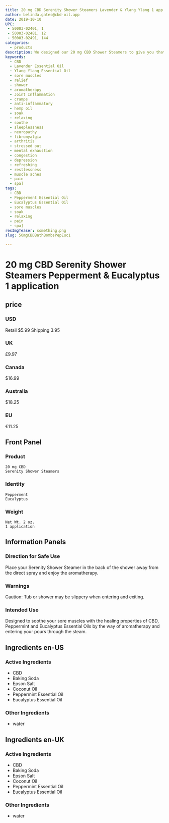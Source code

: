 ```yaml
---
title: 20 mg CBD Serenity Shower Steamers Lavender & Ylang Ylang 1 app
author: belinda.gates@cbd-oil.app
date: 2019-10-10
UPC: 
 - 50003-02401, 1
 - 50003-02481, 12
 - 50003-02491, 144
categories:
  - products
description: We designed our 20 mg CBD Shower Steamers to give you that spa feeling and help soothe your sore muscles by taking advantage of the healing properties of CBD, Peppermint and Eucalyptus Essential Oils by using the steam to help enter your body. Educate Yourself. Learn more now about research regarding active ingredients. Buy now for $12.99 USD.
keywords: 
  - CBD
  - Lavender Essential Oil
  - Ylang Ylang Essential Oil
  - sore muscles
  - relief
  - shower
  - aromatherapy
  - Joint Inflammation
  - cramps
  - anti-inflammatory
  - hemp oil
  - soak
  - relaxing
  - soothe
  - sleeplessness
  - neuropathy
  - fibromyalgia
  - arthritis
  - stressed out
  - mental exhaustion
  - congestion
  - depression
  - refreshing
  - restlessness
  - muscle aches
  - pain
  - spa]
tags: 
  - CBD
  - Pepperment Essential Oil
  - Eucalyptus Essential Oil
  - sore muscles
  - soak
  - relaxing
  - pain
  - spa]
resImgTeaser: something.png
slug: 50mgCBDBathBombsPepEuc1

---
```


# 20 mg CBD Serenity Shower Steamers Pepperment & Eucalyptus 1 application
## price
### USD
Retail $5.99
Shipping 3.95
### UK
£9.97
### Canada
$16.99
### Australia
$18.25
### EU
€11.25
## Front Panel
### Product
    20 mg CBD
    Serenity Shower Steamers 
### Identity
    Pepperment
    Eucalyptus
### Weight
    Net Wt. 2 oz.
    1 application
## Information Panels
### Direction for Safe Use
Place your Serenity Shower Steamer in the back of the shower away from the direct spray and enjoy the aromatherapy.

### Warnings
<span class="WarningTheme">
  Caution: Tub or shower may be slippery when entering and exiting.
</span>

### Intended Use
Designed to soothe your sore muscles with the healing properties of CBD, Peppermint and Eucalyptus Essential Oils by the way of aromatherapy and entering your pours through the steam.
## Ingredients en-US 
### Active Ingredients
* CBD
* Baking Soda
* Epson Salt
* Coconut Oil
* Peppermint Essential Oil
* Eucalyptus Essential Oil
### Other Ingredients
* water
## Ingredients en-UK 
### Active Ingredients
* CBD
* Baking Soda
* Epson Salt
* Coconut Oil
* Peppermint Essential Oil
* Eucalyptus Essential Oil
### Other Ingredients
* water
